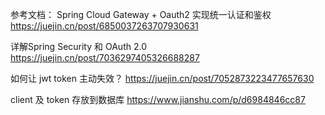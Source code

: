 参考文档：
Spring Cloud Gateway + Oauth2 实现统一认证和鉴权
https://juejin.cn/post/6850037263707930631

详解Spring Security 和 OAuth 2.0
https://juejin.cn/post/7036297405326688287

如何让 jwt token 主动失效？
https://juejin.cn/post/7052873223477657630

client 及 token 存放到数据库
https://www.jianshu.com/p/d6984846cc87